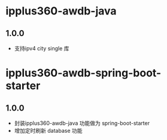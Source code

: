 # ipplus360-awdb-java

## 1.0.0

- 支持ipv4 city single 库

# ipplus360-awdb-spring-boot-starter

## 1.0.0

- 封装ipplus360-awdb-java 功能做为 spring-boot-starter
- 增加定时刷新 database 功能